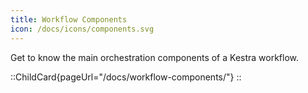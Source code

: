 ```yaml
---
title: Workflow Components
icon: /docs/icons/components.svg
---
```


Get to know the main orchestration components of a Kestra workflow.

::ChildCard{pageUrl="/docs/workflow-components/"}
::
